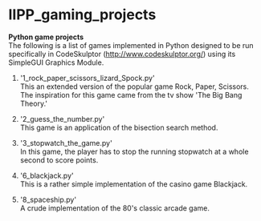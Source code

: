 IIPP_gaming_projects
====================

**Python game projects**  
The following is a list of games implemented in Python designed to be run specifically in
CodeSkulptor (http://www.codeskulptor.org/) using its SimpleGUI Graphics Module. 

1. '1_rock_paper_scissors_lizard_Spock.py'  
This an extended version of the popular game Rock, Paper, Scissors. The inspiration for
this game came from the tv show 'The Big Bang Theory.'

2. '2_guess_the_number.py'  
This game is an application of the bisection search method.

3. '3_stopwatch_the_game.py'  
In this game, the player has to stop the running stopwatch at a whole second to score
points.

4. '6_blackjack.py'  
This is a rather simple implementation of the casino game Blackjack.

5. '8_spaceship.py'  
A crude implementation of the 80's classic arcade game.

